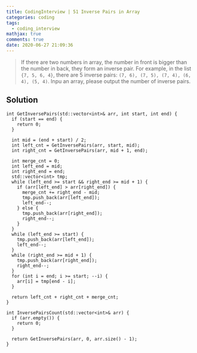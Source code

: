 ```yaml
---
title: CodingInterview | 51 Inverse Pairs in Array
categories: coding
tags:
  - coding_interview
mathjax: true
comments: true
date: 2020-06-27 21:09:36
---
```


> If there are two numbers in array, the number in front is bigger than the number in back, they form an inverse pair. For example, in the list `{7, 5, 6, 4}`, there are 5 inverse pairs: `(7, 6), (7, 5), (7, 4), (6, 4), (5, 4)`. Inpu an array, please output the number of inverse pairs.

<!-- more -->

## Solution
```C+++
int GetInversePairs(std::vector<int>& arr, int start, int end) {
  if (start == end) {
    return 0;
  }

  int mid = (end + start) / 2;
  int left_cnt = GetInversePairs(arr, start, mid);
  int right_cnt = GetInversePairs(arr, mid + 1, end);

  int merge_cnt = 0;
  int left_end = mid;
  int right_end = end;
  std::vector<int> tmp;
  while (left_end >= start && right_end >= mid + 1) {
    if (arr[left_end] > arr[right_end]) {
      merge_cnt += right_end - mid;
      tmp.push_back(arr[left_end]);
      left_end--;
    } else {
      tmp.push_back(arr[right_end]);
      right_end--;
    }
  }
  while (left_end >= start) {
    tmp.push_back(arr[left_end]);
    left_end--;
  }
  while (right_end >= mid + 1) {
    tmp.push_back(arr[right_end]);
    right_end--;
  }
  for (int i = end; i >= start; --i) {
    arr[i] = tmp[end - i];
  }

  return left_cnt + right_cnt + merge_cnt;
}

int InversePairsCount(std::vector<int>& arr) {
  if (arr.empty()) {
    return 0;
  }

  return GetInversePairs(arr, 0, arr.size() - 1);
}
```
